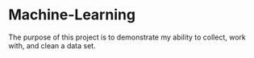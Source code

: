 # Machine-Learning
The purpose of this project is to demonstrate my ability to collect, work with, and clean a data set.
